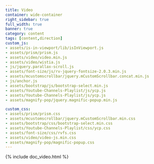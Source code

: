 ```yaml
---
title: Video
container: wide-container
right_sidebar: true
full_width: true
banner: true
category: content
tags: [content,direction]
custom_js:
- assets/is-in-viewport/lib/isInViewport.js
- assets/prism/prism.js
- assets/video/video.min.js
- assets/video/wistia.js
- js/jquery.parallax-scroll.js
- assets/font-size/js/rv-jquery-fontsize-2.0.3.min.js
- assets/mcustomscrollbar/jquery.mCustomScrollbar.concat.min.js
- js/anchor.js
- assets/bootstrap/js/bootstrap-select.min.js
- assets/Youtube-Channels-Playlist/js/ycp.js
- assets/Youtube-Channels-Playlist/js/ycp.js
- assets/magnify-pop/jquery.magnific-popup.min.js

custom_css:
- assets/prism/prism.css
- assets/mcustomscrollbar/jquery.mCustomScrollbar.min.css
- assets/bootstrap/css/bootstrap-select.min.css
- assets/Youtube-Channels-Playlist/css/ycp.css
- assets/font-size/css/rvfs.css
- assets/video/video-js.min.css
- assets/magnify-pop/magnific-popup.css
---
```



{% include doc_video.html %}